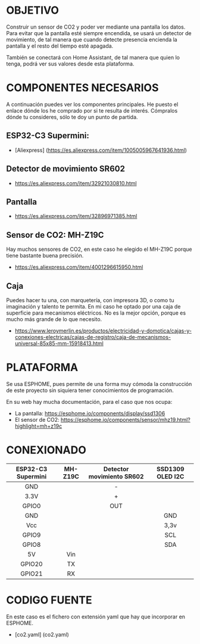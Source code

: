 # OBJETIVO
Construir un sensor de CO2 y poder ver mediante una pantalla los datos.
Para evitar que la pantalla esté siempre encendida, se usará un detector de movimiento, de tal manera que cuando detecte presencia encienda la pantalla y el resto del tiempo esté apagada.

También se conectará con Home Assistant, de tal manera que quien lo tenga, podrá ver sus valores desde esta plataforma. 

# COMPONENTES NECESARIOS

A continuación puedes ver los componentes principales. He puesto el enlace dónde los he comprado por si te resulta de interés. Cómpralos dónde tu consideres, sólo te doy un punto de partida.

## ESP32-C3 Supermini:   
 * [Aliexpress] (https://es.aliexpress.com/item/1005005967641936.html)

## Detector de movimiento SR602
  * https://es.aliexpress.com/item/32921030810.html

## Pantalla
  * https://es.aliexpress.com/item/32896971385.html
  

## Sensor de CO2: MH-Z19C
  Hay muchos sensores de CO2, en este caso he elegido el MH-Z19C porque tiene bastante buena precisión.
  * https://es.aliexpress.com/item/4001296615950.html
  

## Caja
  Puedes hacer tu una, con marquetería, con impresora 3D, o como tu imaginación y talento te permita.
  En mi caso he optado por una caja de superficie para mecanismos eléctricos. No es la mejor opción, porque es mucho más grande de lo que necesito.

  * https://www.leroymerlin.es/productos/electricidad-y-domotica/cajas-y-conexiones-electricas/cajas-de-registro/caja-de-mecanismos-universal-85x85-mm-15918413.html


# PLATAFORMA 
Se usa ESPHOME, pues permite de una forma muy cómoda la construcción de este proyecto sin siquiera tener conocimientos de programación.

En su web hay mucha documentación, para el caso que nos ocupa:

* La pantalla: https://esphome.io/components/display/ssd1306
* El sensor de CO2: https://esphome.io/components/sensor/mhz19.html?highlight=mh+z19c


# CONEXIONADO

| ESP32-C3 Supermini | MH-Z19C | Detector movimiento SR602 | SSD1309 OLED I2C |
| :---:| :----: | :---: | :---: |
| GND | | -  |  | 
|3.3V |  | + |  |
|GPIO0 | | OUT | |
|GND | | | GND |
|Vcc | |  | 3,3v|
|GPIO9 | |  | SCL |
|GPIO8 |   |  | SDA  |
|5V | Vin | | |
|GPIO20 | TX | | |
|GPIO21 | RX | | |



# CODIGO FUENTE
En este caso es el fichero con extensión yaml que hay que incorporar en ESPHOME.
* [co2.yaml] (co2.yaml)
